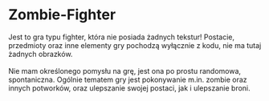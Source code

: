# Zombie-Fighter

Jest to gra typu fighter, która nie posiada żadnych tekstur! Postacie, przedmioty oraz inne elementy gry pochodzą wyłącznie z kodu, nie ma tutaj żadnych obrazków. <br><br>
Nie mam określonego pomysłu na grę, jest ona po prostu randomowa, spontaniczna. Ogólnie tematem gry jest pokonywanie m.in. zombie oraz innych potworków, oraz ulepszanie swojej postaci, jak i ulepszanie broni.
